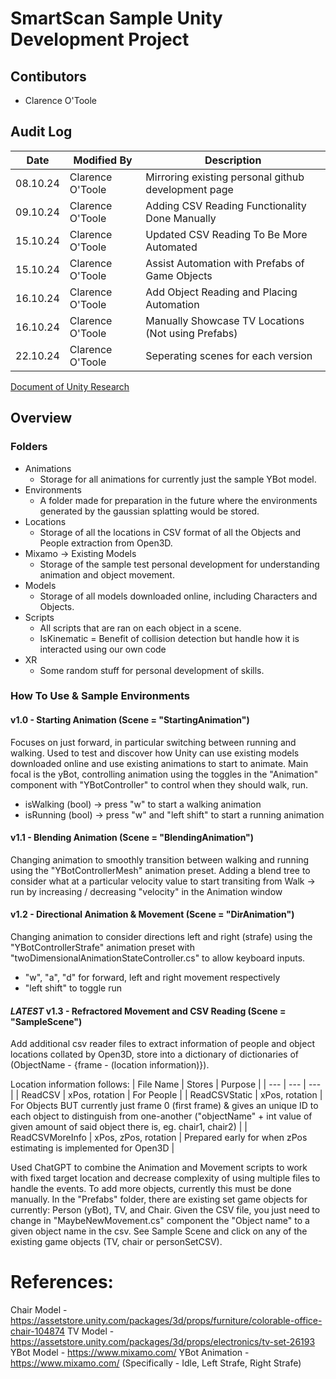 # SmartScan Sample Unity Development Project
## Contibutors
- Clarence O'Toole 

## Audit Log

| Date | Modified By | Description |
| --- | --- | --- |
| 08.10.24 | Clarence O'Toole | Mirroring existing personal github development page |
| 09.10.24 | Clarence O'Toole | Adding CSV Reading Functionality Done Manually |
| 15.10.24 | Clarence O'Toole | Updated CSV Reading To Be More Automated |
| 15.10.24 | Clarence O'Toole | Assist Automation with Prefabs of Game Objects |
| 16.10.24 | Clarence O'Toole | Add Object Reading and Placing Automation |
| 16.10.24 | Clarence O'Toole | Manually Showcase TV Locations (Not using Prefabs) |
| 22.10.24 | Clarence O'Toole | Seperating scenes for each version |

[Document of Unity Research](https://rmiteduau.sharepoint.com/:w:/r/sites/SmartScan24S2/Shared%20Documents/General/Documentation%20%26%20Research/Unity.docx?d=wfc194c4eeff94c4d91812f836e9d54e6&csf=1&web=1&e=q7hrbP)

## Overview
### Folders
- Animations 
    - Storage for all animations for currently just the sample YBot model. 
- Environments 
    - A folder made for preparation in the future where the environments generated by the gaussian splatting would be stored. 
- Locations 
    - Storage of all the locations in CSV format of all the Objects and People extraction from Open3D. 
- Mixamo -> Existing Models 
    - Storage of the sample test personal development for understanding animation and object movement. 
- Models 
    - Storage of all models downloaded online, including Characters and Objects. 
- Scripts 
    - All scripts that are ran on each object in a scene. 
    - IsKinematic = Benefit of collision detection but handle how it is interacted using our own code 
- XR 
    - Some random stuff for personal development of skills. 


### How To Use & Sample Environments
#### v1.0 - Starting Animation (Scene = "StartingAnimation")
Focuses on just forward, in particular switching between running and walking. Used to test and discover how Unity can use existing models downloaded online and use existing animations to start to animate.
Main focal is the yBot, controlling animation using the toggles in the "Animation" component with "YBotController" to control when they should walk, run.
- isWalking (bool) -> press "w" to start a walking animation
- isRunning (bool) -> press "w" and "left shift" to start a running animation

#### v1.1 - Blending Animation (Scene = "BlendingAnimation")
Changing animation to smoothly transition between walking and running using the "YBotControllerMesh" animation preset.
Adding a blend tree to consider what at a particular velocity value to start transiting from Walk -> run by increasing / decreasing "velocity" in the Animation window

#### v1.2 - Directional Animation & Movement (Scene = "DirAnimation")
Changing animation to consider directions left and right (strafe) using the "YBotControllerStrafe" animation preset with "twoDimensionalAnimationStateController.cs" to allow keyboard inputs.
- "w", "a", "d" for forward, left and right movement respectively
- "left shift" to toggle run

#### *LATEST* v1.3 - Refractored Movement and CSV Reading (Scene = "SampleScene")
Add additional csv reader files to extract information of people and object locations collated by Open3D, store into a dictionary of dictionaries of (ObjectName - {frame - (location information)}).

Location information follows:
| File Name | Stores | Purpose |
| --- | --- | --- |
| ReadCSV | xPos, rotation | For People |
| ReadCSVStatic | xPos, rotation | For Objects BUT currently just frame 0 (first frame) & gives an unique ID to each object to distinguish from one-another ("objectName" + int value of given amount of said object there is, eg. chair1, chair2) |
| ReadCSVMoreInfo | xPos, zPos, rotation | Prepared early for when zPos estimating is implemented for Open3D |

Used ChatGPT to combine the Animation and Movement scripts to work with fixed target location and decrease complexity of using multiple files to handle the events.
To add more objects, currently this must be done manually. In the "Prefabs" folder, there are existing set game objects for currently: Person (yBot), TV, and Chair. Given the CSV file, you just need to change in "MaybeNewMovement.cs" component the "Object name" to a given object name in the csv. See Sample Scene and click on any of the existing game objects (TV, chair or personSetCSV).

# References:
Chair Model - https://assetstore.unity.com/packages/3d/props/furniture/colorable-office-chair-104874
TV Model - https://assetstore.unity.com/packages/3d/props/electronics/tv-set-26193
YBot Model - https://www.mixamo.com/
YBot Animation - https://www.mixamo.com/ (Specifically - Idle, Left Strafe, Right Strafe)